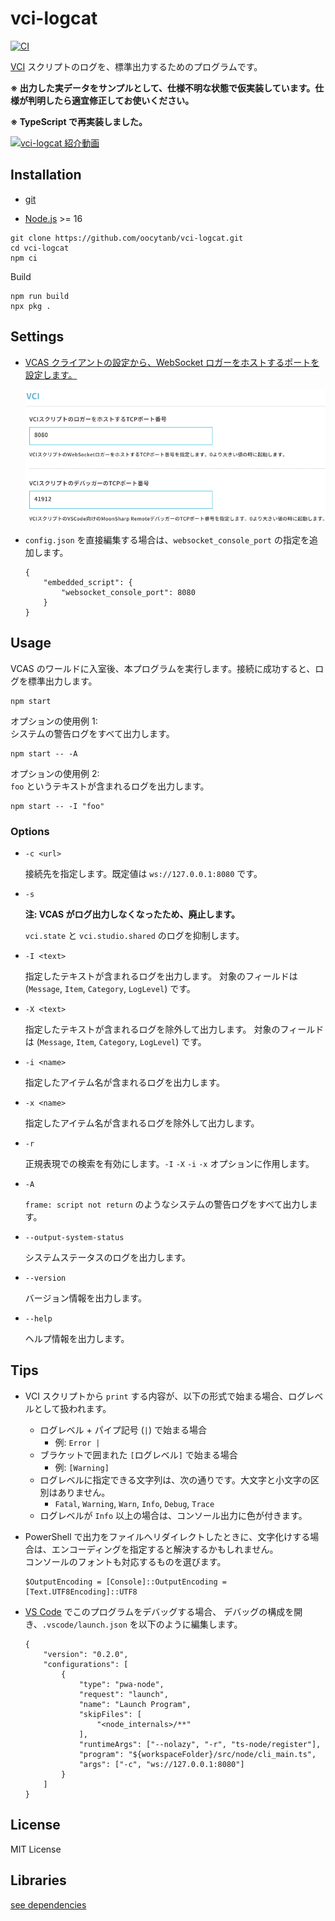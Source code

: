 # vci-logcat

[![CI](https://github.com/oocytanb/vci-logcat/actions/workflows/ci.yml/badge.svg)](https://github.com/oocytanb/vci-logcat/actions/workflows/ci.yml)

[VCI](https://github.com/virtual-cast/VCI) スクリプトのログを、標準出力するためのプログラムです。

**※ 出力した実データをサンプルとして、仕様不明な状態で仮実装しています。仕様が判明したら適宜修正してお使いください。**

**※ TypeScript で再実装しました。**

[![vci-logcat 紹介動画](https://img.youtube.com/vi/OUk8GqWlCkw/0.jpg)](https://www.youtube.com/watch?v=OUk8GqWlCkw)

## Installation

- [git](https://git-scm.com/)

- [Node.js](https://nodejs.org/) >= 16

```
git clone https://github.com/oocytanb/vci-logcat.git
cd vci-logcat
npm ci
```

Build

```
npm run build
npx pkg .
```

## Settings

- [VCAS クライアントの設定から、WebSocket ロガーをホストするポートを設定します。](https://virtualcast.jp/wiki/virtualcast/setting/vci/logger)

    ![vcas-websocket-logger-config](docs/vcas-websocket-logger-config.png)

- `config.json` を直接編集する場合は、`websocket_console_port` の指定を追加します。

    ```
    {
        "embedded_script": {
            "websocket_console_port": 8080
        }
    }
    ```

## Usage

VCAS のワールドに入室後、本プログラムを実行します。接続に成功すると、ログを標準出力します。

```
npm start
```

オプションの使用例 1:  
システムの警告ログをすべて出力します。

```
npm start -- -A
```

オプションの使用例 2:  
`foo` というテキストが含まれるログを出力します。

```
npm start -- -I "foo"
```

### Options

- `-c <url>`

    接続先を指定します。既定値は `ws://127.0.0.1:8080` です。

- `-s`

    **注: VCAS がログ出力しなくなったため、廃止します。**

    `vci.state` と `vci.studio.shared` のログを抑制します。

- `-I <text>`

    指定したテキストが含まれるログを出力します。
    対象のフィールドは (`Message`, `Item`, `Category`, `LogLevel`) です。

- `-X <text>`

    指定したテキストが含まれるログを除外して出力します。
    対象のフィールドは (`Message`, `Item`, `Category`, `LogLevel`) です。

- `-i <name>`

    指定したアイテム名が含まれるログを出力します。

- `-x <name>`

    指定したアイテム名が含まれるログを除外して出力します。

- `-r`

    正規表現での検索を有効にします。`-I` `-X` `-i` `-x` オプションに作用します。

- `-A`

    `frame: script not return` のようなシステムの警告ログをすべて出力します。

- `--output-system-status`

    システムステータスのログを出力します。

- `--version`

    バージョン情報を出力します。

- `--help`

    ヘルプ情報を出力します。

## Tips

- VCI スクリプトから `print` する内容が、以下の形式で始まる場合、ログレベルとして扱われます。
    - ログレベル + パイプ記号 (`|`) で始まる場合
        - 例: `Error | `
    - ブラケットで囲まれた `[`ログレベル`]` で始まる場合
        - 例: `[Warning]`
    - ログレベルに指定できる文字列は、次の通りです。大文字と小文字の区別はありません。
        - `Fatal`, `Warning`, `Warn`, `Info`, `Debug`, `Trace`
    - ログレベルが `Info` 以上の場合は、コンソール出力に色が付きます。

- PowerShell で出力をファイルへリダイレクトしたときに、文字化けする場合は、エンコーディングを指定すると解決するかもしれません。  
コンソールのフォントも対応するものを選びます。

    ```
    $OutputEncoding = [Console]::OutputEncoding = [Text.UTF8Encoding]::UTF8
    ```


- [VS Code](https://code.visualstudio.com/) でこのプログラムをデバッグする場合、
デバッグの構成を開き、`.vscode/launch.json` を以下のように編集します。

    ```
    {
        "version": "0.2.0",
        "configurations": [
            {
                "type": "pwa-node",
                "request": "launch",
                "name": "Launch Program",
                "skipFiles": [
                    "<node_internals>/**"
                ],
                "runtimeArgs": ["--nolazy", "-r", "ts-node/register"],
                "program": "${workspaceFolder}/src/node/cli_main.ts",
                "args": ["-c", "ws://127.0.0.1:8080"]
            }
        ]
    }
    ```

## License

MIT License

## Libraries

[see dependencies](./package.json)
